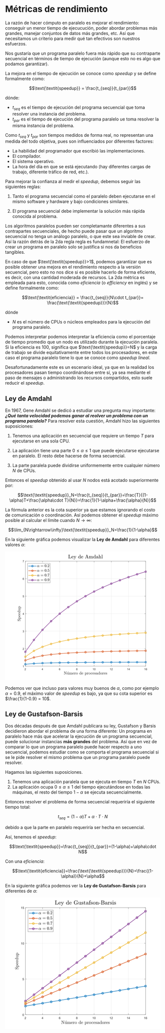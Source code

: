 # Métricas de rendimiento

La razón de hacer cómputo en paralelo es mejorar el rendimiento: conseguir un menor tiempo de ejecucución, poder abordar problemas más grandes, manejar conjuntos de datos más grandes, etc. Así que necesitamos un criterio para medir qué tan efectivos son nuestros esfuerzos.

Nos gustaría que un programa paralelo fuera más rápido que su contraparte secuencial en términos de tiempo de ejecución (aunque esto no es algo que podamos garantizar).

La mejora en el tiempo de ejecución se conoce como *speedup* y se define formalmente como:

$$\text{\textit{speedup}} = \frac{t_{seq}}{t_{par}}$$

dónde:

- $t_{seq}$ es el tiempo de ejecución del programa secuencial que toma resolver una instancia del problema.
- $t_{par}$ es el tiempo de ejecución del programa paralelo ue toma resolver la misma instancia del problema.

Como $t_{seq}$ y $t_{par}$ son tiempos medidos de forma real, no representan una medida del todo objetiva, pues son influenciados por diferentes factores:

- La habilidad del programador que escribió las implementaciones.
- El compilador.
- El sistema operativo.
- La hora del día en que se está ejecutando (hay diferentes cargas de trabajo, diferente tráfico de red, etc.).

Para mejorar la confianza al medir el *speedup*, debemos seguir las siguientes reglas:

1. Tanto el programa secuencial como el paralelo deben ejecutarse en el mismo software y hardware y bajo condiciones similares.

2. El programa secuencial debe implementar la solución más rápida conocida al problema.

Los algoritmos paralelos pueden ser completamante diferentes a sus contrapartes secuenciales, de hecho puede pasar que un algoritmo secuencial no tenga un análogo paralelo, o que este sea inviable de crear. Así la razón detrás de la 2da regla regla es fundamnetal: El esfuerzo de crear un programa en paralelo solo se justifica si nos da beneficios tangibles.

En caso de que $\text{\textit{speedup}}>1$, podemos garantizar que es posible obtener una mejora en el rendimiento respecto a la versión secuencial, pero esto no nos dice si es posible hacerlo de forma eficiente, es decir, con una cantidad moderada de recursos. La 2da métrica es empleada para esto, conocida como *eficiencia* (o *efficiency* en inglés) y se define formalmente como:

$$\text{\textit{eficiencia}} = \frac{t_{seq}}{N\cdot t_{par}}= \frac{\text{\textit{speedup}}}{N}$$

dónde

- $N$ es el número de CPUs o núcleos empleados para la ejecución del programa paralelo.

Podemos interpretar podemos interpretar la eficiencia como el porcentaje de tiempo promedio que un nodo es utilizado durante la ejecución paralela. Si la eficiencia es $100%$, significa que $\text{\textit{speedup}}=N$ y la carga de trabajo se divide equitativamente entre todos los procesadores, en este caso el programa paralelo tiene lo que se conoce como *speedup lineal*.

Desafortunadamente este es un escenario ideal, ya que en la realidad los procesadores pasan tiempo coordinándose entre sí, ya sea mediante el paso de mensajes o administrando los recursos compartidos, esto suele reducir el *speedup*.

## Ley de Amdahl

En 1967, Gene Amdahl se dedicó a estudiar una pregunta muy importante: ***¿Qué tanta velocidad podemos ganar al reolver un problema con un programa paralelo?*** Para resolver esta cuestión, Amdahl hizo las siguientes suposiciones:

1. Tenemos una aplicación en secuencial que requiere un tiempo $T$ para ejecutarse en una sola CPU.

2. La aplicación tiene una parte $0\leq\alpha\leq 1$ que puede ejecutarse ejecutarse en paralelo. El resto debe hacerse de forma secuencial.

3. La parte paralela puede dividirse uniformemente entre cualquier número $N$ de CPUs.

Entonces el *speedup* obtenido al usar *N* nodos está acotado superiormente por:

$$\text{\textit{speedup}}_N=\frac{t_{seq}}{t_{par}}=\frac{T}{(1-\alpha)T+\frac{\alpha\cdot T}{N}}=\frac{1}{1-\alpha+\frac{\alpha}{N}}$$

La fórmula anterior es la cota superior ya que estamos ignorando el costo de comunicación o coordinación. Así podemos obtener el *speedup* máximo posible al calcular el límite cuando $N\rightarrow\infty$:

$$\lim_{N\rightarrow\infty}\text{\textit{speedup}}_N=\frac{1}{1-\alpha}$$

En la siguiente gráfica podemos visualizar la **Ley de Amdahl** para diferentes valores $\alpha$:

![](./images/amdahl.svg)

Podemos ver que incluso para valores muy buenos de $\alpha$, como por ejemplo $\alpha=0.9$, el máximo  valor de *speedup* es bajo, ya que su cota superior es $\frac{1}{1-0.9} = 10$.

## Ley de Gustafson-Barsis

Dos décadas después de que Amdahl publicara su ley, Gustafson y Barsis decidieron abordar el problema de una forma diferente: Un programa en paralelo hace más que acelerar la ejecución de un programa secuencial, puede solucionar instancias **más grandes** del problema. Así que en vez de comparar lo que un programa paralelo puede hacer respecto a uno secuencial, podemos estudiar como se comporta el programa secuencial si se le pide resolver el mismo problema que un programa paralelo puede resolver.

Hagamos las siguientes suposiciones.
1. Tenemos una aplicación paralela que se ejecuta en tiempo $T$ en $N$ CPUs.
2. La aplicación ocupa $0\leq\alpha\leq1$  del tiempo ejecutándose en todas las máquinas, el resto del tiempo $1-\alpha$ se ejecuta secuencialmente.

Entonces resolver el problema de forma secuencial requeriría el siguiente tiempo total:

$$t_{seq}=(1-\alpha)T+\alpha\cdot T\cdot N$$

debido a que la parte en paralelo requeriría ser hecha en secuencial.

Así, tenemos el *speedup*:

$$\text{\textit{speedup}}=\frac{t_{seq}}{t_{par}}=(1-\alpha)+\alpha\cdot N$$

Con una *eficiencia*:

$$\text{\textit{eficiencia}}=\frac{\text{\textit{speedup}}}{N}=\frac{(1-\alpha)}{N}+\alpha$$

En la siguiente gráfica podemos ver la **Ley de Gustafson-Barsis** para diferentes de $\alpha$:

![](./images/gustafson-barsis.svg)